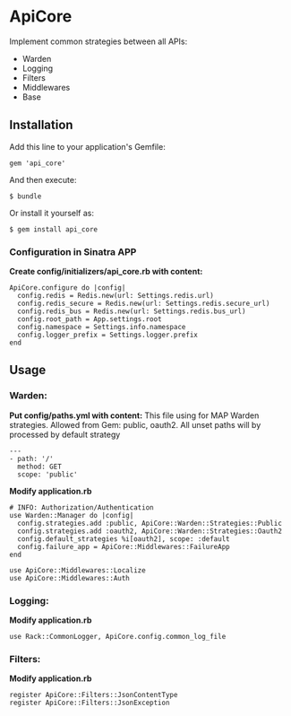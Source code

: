 # ApiCore

Implement common strategies between all APIs:
- Warden
- Logging
- Filters
- Middlewares
- Base

## Installation

Add this line to your application's Gemfile:

    gem 'api_core'

And then execute:

    $ bundle

Or install it yourself as:

    $ gem install api_core


### Configuration in Sinatra APP

**Create config/initializers/api_core.rb with content:**
```
ApiCore.configure do |config|
  config.redis = Redis.new(url: Settings.redis.url)
  config.redis_secure = Redis.new(url: Settings.redis.secure_url)
  config.redis_bus = Redis.new(url: Settings.redis.bus_url)
  config.root_path = App.settings.root
  config.namespace = Settings.info.namespace
  config.logger_prefix = Settings.logger.prefix
end
```

## Usage

### Warden:

**Put config/paths.yml with content:**
This file using for MAP Warden strategies. Allowed from Gem: public, oauth2.
All unset paths will by processed by default strategy
```
---
- path: '/'
  method: GET
  scope: 'public'
```

**Modify application.rb**
```
# INFO: Authorization/Authentication
use Warden::Manager do |config|
  config.strategies.add :public, ApiCore::Warden::Strategies::Public
  config.strategies.add :oauth2, ApiCore::Warden::Strategies::Oauth2
  config.default_strategies %i[oauth2], scope: :default
  config.failure_app = ApiCore::Middlewares::FailureApp
end

use ApiCore::Middlewares::Localize
use ApiCore::Middlewares::Auth
```

### Logging:

**Modify application.rb**
```
use Rack::CommonLogger, ApiCore.config.common_log_file
```

### Filters:

**Modify application.rb**
```
register ApiCore::Filters::JsonContentType
register ApiCore::Filters::JsonException
```
